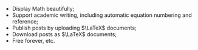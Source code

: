- Display Math beautifully;
- Support academic writing, including automatic equation numbering and reference;
- Publish posts by uploading $\LaTeX$ documents;
- Download posts as $\LaTeX$ documents;
- Free forever, etc.